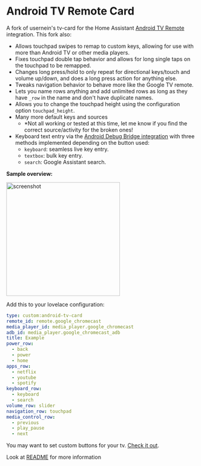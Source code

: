 # Android TV Remote Card

A fork of usernein's tv-card for the Home Assistant [Android TV Remote](https://www.home-assistant.io/integrations/androidtv_remote/) integration. This fork also:

- Allows touchpad swipes to remap to custom keys, allowing for use with more than Android TV or other media players.
- Fixes touchpad double tap behavior and allows for long single taps on the touchpad to be remapped.
- Changes long press/hold to only repeat for directional keys/touch and volume up/down, and does a long press action for anything else.
- Tweaks navigation behavior to behave more like the Google TV remote.
- Lets you name rows anything and add unlimited rows as long as they have `_row` in the name and don't have duplicate names.
- Allows you to change the touchpad height using the configuration option `touchpad_height`.
- Many more default keys and sources
	- *Not all working or tested at this time, let me know if you find the correct source/activity for the broken ones!
- Keyboard text entry via the [Android Debug Bridge integration](https://www.home-assistant.io/integrations/androidtv/) with three methods implemented depending on the button used:
  - `keyboard`: seamless live key entry.
  - `textbox`: bulk key entry.
  - `search`: Google Assistant search.

**Sample overview:**

<img src="https://github.com/Nerwyn/android-tv-card/blob/main/assets/screenshot.png" alt="screenshot" width="300"/>

Add this to your lovelace configuration:

```yaml
type: custom:android-tv-card
remote_id: remote.google_chromecast
media_player_id: media_player.google_chromecast
adb_id: media_player.google_chromecast_adb
title: Example
power_row:
  - back
  - power
  - home
apps_row:
  - netflix
  - youtube
  - spotify
keyboard_row:
  - keyboard
  - search
volume_row: slider
navigation_row: touchpad
media_control_row:
  - previous
  - play_pause
  - next
```

You may want to set custom buttons for your tv. [Check it out](https://github.com/Nerwyn/android-tv-card/blob/main/README.md#notice).

Look at [README](https://github.com/Nerwyn/android-tv-card/blob/main/README.md) for more information
